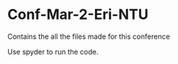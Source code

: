 # Conf-Mar-2-Eri-NTU
Contains the all the files made for this conference

Use spyder to run the code.
